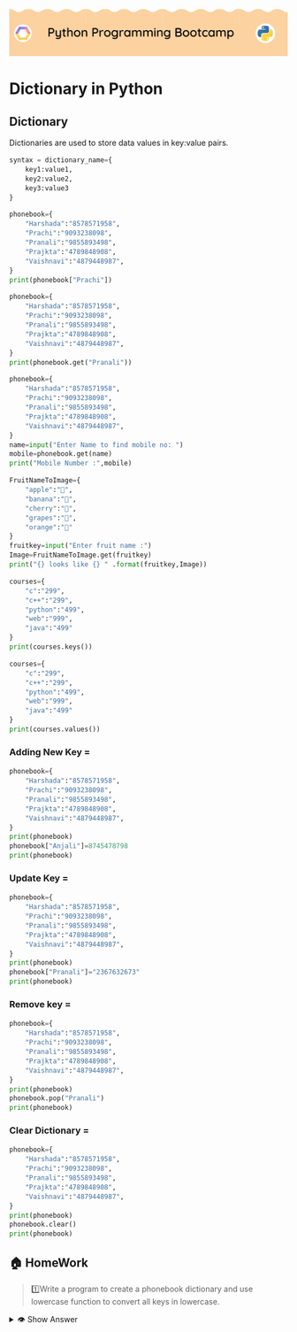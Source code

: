 <!-- HEADER -->
<p align="center">
  <img  src="./../assets/header.png?" />
</p>

# Dictionary in Python

## Dictionary

Dictionaries are used to store data values in key:value pairs.
```python
syntax = dictionary_name={
    key1:value1,
    key2:value2,
    key3:value3
}
```

```python
phonebook={
    "Harshada":"8578571958",
    "Prachi":"9093238098",
    "Pranali":"9855893498",
    "Prajkta":"4789848908",
    "Vaishnavi":"4879448987",
}
print(phonebook["Prachi"])
```
```python
phonebook={
    "Harshada":"8578571958",
    "Prachi":"9093238098",
    "Pranali":"9855893498",
    "Prajkta":"4789848908",
    "Vaishnavi":"4879448987",
}
print(phonebook.get("Pranali"))
```
```python
phonebook={
    "Harshada":"8578571958",
    "Prachi":"9093238098",
    "Pranali":"9855893498",
    "Prajkta":"4789848908",
    "Vaishnavi":"4879448987",
}
name=input("Enter Name to find mobile no: ")
mobile=phonebook.get(name)
print("Mobile Number :",mobile)
```
```python
FruitNameToImage={
    "apple":"🍎",
    "banana":"🍌",
    "cherry":"🍒",
    "grapes":"🍇",
    "orange":"🍊"
}
fruitkey=input("Enter fruit name :")
Image=FruitNameToImage.get(fruitkey)
print("{} looks like {} " .format(fruitkey,Image))
```
```python
courses={
    "c":"299",
    "c++":"299",
    "python":"499",
    "web":"999",
    "java":"499"
}
print(courses.keys())
```
```python
courses={
    "c":"299",
    "c++":"299",
    "python":"499",
    "web":"999",
    "java":"499"
}
print(courses.values())
```
### Adding New Key =
```python
phonebook={
    "Harshada":"8578571958",
    "Prachi":"9093238098",
    "Pranali":"9855893498",
    "Prajkta":"4789848908",
    "Vaishnavi":"4879448987",
}
print(phonebook)
phonebook["Anjali"]=8745478798
print(phonebook)
```
### Update Key =
```python
phonebook={
    "Harshada":"8578571958",
    "Prachi":"9093238098",
    "Pranali":"9855893498",
    "Prajkta":"4789848908",
    "Vaishnavi":"4879448987",
}
print(phonebook)
phonebook["Pranali"]="2367632673"
print(phonebook)
```
### Remove key =
```python
phonebook={
    "Harshada":"8578571958",
    "Prachi":"9093238098",
    "Pranali":"9855893498",
    "Prajkta":"4789848908",
    "Vaishnavi":"4879448987",
}
print(phonebook)
phonebook.pop("Pranali")
print(phonebook)
```
### Clear Dictionary =
```python
phonebook={
    "Harshada":"8578571958",
    "Prachi":"9093238098",
    "Pranali":"9855893498",
    "Prajkta":"4789848908",
    "Vaishnavi":"4879448987",
}
print(phonebook)
phonebook.clear()
print(phonebook)
```
## 🏠 HomeWork
>1️⃣Write a program to create a phonebook  dictionary and use lowercase function to convert all keys in lowercase.

<details>
  <summary>👁 Show Answer</summary>

  <p>
  
  ```python
phonebook={
    "Harshada":"8578571958",
    "Prachi":"9093238098",
    "Pranali":"9855893498",
    "Prajkta":"4789848908",
    "Vaishnavi":"4879448987",
}
name = input("Enter name to find number :").lower()
mobile = phonebook.get(name)
print("Name : {} \n mobile : {} :".format(name,mobile))

  ```

  </p>

>2️⃣Write a program to create a fruits dictionary and its meaning.

<details>
  <summary>👁 Show Answer</summary>

  <p>
  
  ```python
FruitNameToImage={
    "apple":"🍎",
    "banana":"🍌",
    "cherry":"🍒",
    "grapes":"🍇",
    "orange":"🍊"
}
fruitkey=input("Enter fruit name :")
Image=FruitNameToImage.get(fruitkey)
print("{} looks like {} " .format(fruitkey,Image))

  ```

  </p>

## 🔗 Some Useful Links

## 📖 References

<!-- FOOTER -->
<p align="center">
  <img  src="./../assets/footer.png" />
</p>  